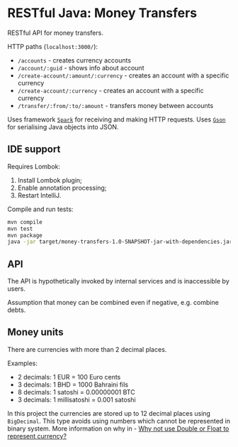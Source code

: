 # RESTful Java: Money Transfers

RESTful API for money transfers.

HTTP paths (`localhost:3000/`):
* `/accounts` - creates currency accounts
* `/account/:guid` - shows info about account 
* `/create-account/:amount/:currency` - creates an account with a specific currency
* `/create-account/:currency` - creates an account with a specific currency
* `/transfer/:from/:to/:amount` - transfers money between accounts 

Uses framework [`Spark`](http://sparkjava.com/documentation) for receiving and making HTTP requests. Uses [`Gson`](https://github.com/google/gson) for serialising Java objects into JSON.

## IDE support
Requires Lombok:
1. Install Lombok plugin;
2. Enable annotation processing;
3. Restart IntelliJ.

Compile and run tests:
```bash
mvn compile
mvn test
mvn package
java -jar target/money-transfers-1.0-SNAPSHOT-jar-with-dependencies.jar
```

## API
The API is hypothetically invoked by internal services and is inaccessible by users.
 
Assumption that money can be combined even if negative, e.g. combine debts.

## Money units
There are currencies with more than 2 decimal places.

Examples:
* 2 decimals: 1 EUR = 100 Euro cents
* 3 decimals: 1 BHD = 1000 Bahraini fils
* 8 decimals: 1 satoshi = 0.00000001 BTC
* 3 decimals: 1 millisatoshi = 0.001 satoshi

In this project the currencies are stored up to 12 decimal places using `BigDecimal`. This type avoids using numbers which cannot be represented in binary system. More information on why in -
[Why not use Double or Float to represent currency?](https://stackoverflow.com/questions/3730019/why-not-use-double-or-float-to-represent-currency)
